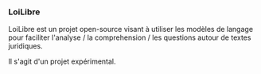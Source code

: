 ### LoiLibre 

LoiLibre est un projet open-source visant à utiliser les modèles de langage pour faciliter l'analyse / la comprehension / les questions autour de textes juridiques.

Il s'agit d'un projet expérimental.
